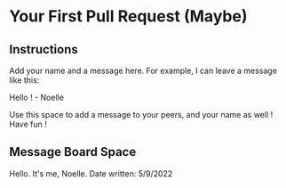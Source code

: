 # Your First Pull Request (Maybe)

## Instructions

Add your name and a message here. For example, I can leave a message like this:

Hello ! - Noelle

Use this space to add a message to your peers, and your name as well ! Have fun !

## Message Board Space

Hello. It's me, Noelle. Date written: 5/9/2022 


